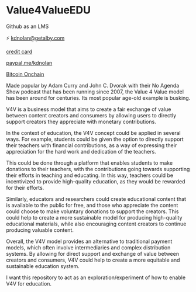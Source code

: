 # Value4ValueEDU
Github as an LMS

⚡️ [kdnolan@getalby.com](https://getalby.com/p/kdnolan)

[credit card](https://revolut.me/kieranvmuk)

[paypal.me/kdnolan](paypal.me/kdnolan)

[Bitcoin Onchain](links)


Made popular by Adam Curry and John C. Dvorak with their No Agenda Show podcast that has been running since 2007, the Value 4 Value model has been around for centuries. Its most popular age-old example is busking. 

V4V is a business model that aims to create a fair exchange of value between content creators and consumers by allowing users to directly support creators they appreciate with monetary contributions.

In the context of education, the V4V concept could be applied in several ways. For example, students could be given the option to directly support their teachers with financial contributions, as a way of expressing their appreciation for the hard work and dedication of the teachers.

This could be done through a platform that enables students to make donations to their teachers, with the contributions going towards supporting their efforts in teaching and educating. In this way, teachers could be incentivized to provide high-quality education, as they would be rewarded for their efforts.

Similarly, educators and researchers could create educational content that is available to the public for free, and those who appreciate the content could choose to make voluntary donations to support the creators. This could help to create a more sustainable model for producing high-quality educational materials, while also encouraging content creators to continue producing valuable content.

Overall, the V4V model provides an alternative to traditional payment models, which often involve intermediaries and complex distribution systems. By allowing for direct support and exchange of value between creators and consumers, V4V could help to create a more equitable and sustainable education system.

I want this repository to act as an exploration/experiment of how to enable V4V for education.
